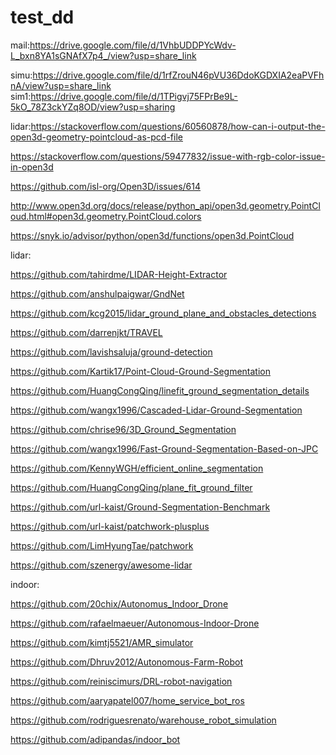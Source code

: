 # test_dd

mail:https://drive.google.com/file/d/1VhbUDDPYcWdv-L_bxn8YA1sGNAfX7p4_/view?usp=share_link

simu:https://drive.google.com/file/d/1rfZrouN46pVU36DdoKGDXIA2eaPVFhnA/view?usp=share_link
sim1:https://drive.google.com/file/d/1TPigvj75FPrBe9L-5kO_78Z3ckYZq8OD/view?usp=sharing

lidar:https://stackoverflow.com/questions/60560878/how-can-i-output-the-open3d-geometry-pointcloud-as-pcd-file

https://stackoverflow.com/questions/59477832/issue-with-rgb-color-issue-in-open3d

https://github.com/isl-org/Open3D/issues/614

http://www.open3d.org/docs/release/python_api/open3d.geometry.PointCloud.html#open3d.geometry.PointCloud.colors

https://snyk.io/advisor/python/open3d/functions/open3d.PointCloud

lidar:

https://github.com/tahirdme/LIDAR-Height-Extractor

https://github.com/anshulpaigwar/GndNet

https://github.com/kcg2015/lidar_ground_plane_and_obstacles_detections

https://github.com/darrenjkt/TRAVEL

https://github.com/lavishsaluja/ground-detection

https://github.com/Kartik17/Point-Cloud-Ground-Segmentation

https://github.com/HuangCongQing/linefit_ground_segmentation_details

https://github.com/wangx1996/Cascaded-Lidar-Ground-Segmentation

https://github.com/chrise96/3D_Ground_Segmentation

https://github.com/wangx1996/Fast-Ground-Segmentation-Based-on-JPC

https://github.com/KennyWGH/efficient_online_segmentation

https://github.com/HuangCongQing/plane_fit_ground_filter

https://github.com/url-kaist/Ground-Segmentation-Benchmark

https://github.com/url-kaist/patchwork-plusplus

https://github.com/LimHyungTae/patchwork

https://github.com/szenergy/awesome-lidar


indoor:

https://github.com/20chix/Autonomus_Indoor_Drone


https://github.com/rafaelmaeuer/Autonomous-Indoor-Drone

https://github.com/kimtj5521/AMR_simulator

https://github.com/Dhruv2012/Autonomous-Farm-Robot

https://github.com/reiniscimurs/DRL-robot-navigation

https://github.com/aaryapatel007/home_service_bot_ros

https://github.com/rodriguesrenato/warehouse_robot_simulation

https://github.com/adipandas/indoor_bot


